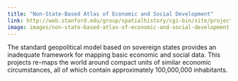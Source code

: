 ```yaml
---
title: "Non-State-Based Atlas of Economic and Social Development"
link: http://web.stanford.edu/group/spatialhistory/cgi-bin/site/project.php?id=1037
image: images/non-state-based-atlas-of-economic-and-social-development.jpg
---
```

The standard geopolitical model based on sovereign states provides an inadequate framework for mapping basic economic and social data. This projects re-maps the world around compact units of similar economic circumstances, all of which contain approximately 100,000,000 inhabitants.
